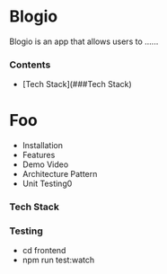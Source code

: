 # Blogio

Blogio is an app that allows users to ......

### Contents
- [Tech Stack](###Tech Stack)

# Foo
- Installation
- Features
- Demo Video
- Architecture Pattern
- Unit Testing0

### Tech Stack

### Testing
- cd frontend
- npm run test:watch
